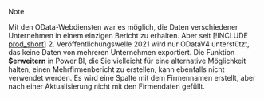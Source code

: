 > [!NOTE]
> Mit den OData-Webdiensten war es möglich, die Daten verschiedener Unternehmen in einem einzigen Bericht zu erhalten. Aber seit [!INCLUDE [prod_short](prod_short.md)] 2. Veröffentlichungswelle 2021 wird nur ODataV4 unterstützt, das keine Daten von mehreren Unternehmen exportiert. Die Funktion **$erweitern** in Power BI, die Sie vielleicht für eine alternative Möglichkeit halten, einen Mehrfirmenbericht zu erstellen, kann ebenfalls nicht verwendet werden. Es wird eine Spalte mit dem Firmennamen erstellt, aber nach einer Aktualisierung nicht mit den Firmendaten gefüllt.